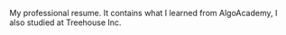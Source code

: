 My professional resume. It contains what I learned from AlgoAcademy, I also studied at Treehouse Inc.
